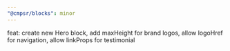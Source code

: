```yaml
---
"@cmpsr/blocks": minor
---
```


feat: create new Hero block, add maxHeight for brand logos, allow logoHref for navigation, allow linkProps for testimonial
